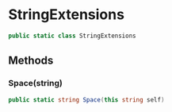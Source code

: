 # StringExtensions
```cs
public static class StringExtensions
```

## Methods
### Space(string)
```cs
public static string Space(this string self)
```

